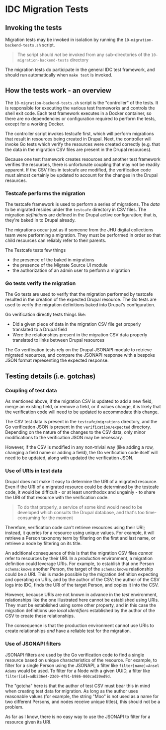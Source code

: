 # IDC Migration Tests

## Invoking the tests

Migration tests may be invoked in isolation by running the `10-migration-backend-tests.sh` script.
> The script should _not_ be invoked from any sub-directories of the `10-migration-backend-tests` directory

The migration tests do participate in the general IDC test framework, and should run automatically when `make test` is invoked.

## How the tests work - an overview

The `10-migration-backend-tests.sh` script is the "controller" of the tests.  It is responsible for executing the various test frameworks and controls the shell exit code.  Each test framework executes in a Docker container, so there are no dependencies or configuration required to perform the tests, except for a working Docker.

The controller script invokes testcafe first, which will perform migrations that result in resources being created in Drupal.  Next, the controller will invoke Go tests which verify the resources were created correctly (e.g. that the data in the migration CSV files are present in the Drupal resources).

Because one test framework creates resources and another test framework verifies the resources, there is unfortunate coupling that may not be readily apparent.  If the CSV files in testcafe are modified, the verification code must almost certainly be updated to account for the changes in the Drupal resources.

### Testcafe performs the migration

The testcafe framework is used to perform a series of migrations.  The _data_ to be migrated resides under the `testcafe` directory in CSV files. The migration _definitions_ are defined in the Drupal active configuration; that is, they're baked in to Drupal already.

The migrations occur just as if someone from the JHU digital collections team were performing a migration.  They must be performed in order so that child resources can reliably refer to their parents.

The Testcafe tests few things
* the presence of the baked in migrations
* the presence of the Migrate Source UI module
* the authorization of an admin user to perform a migration

### Go tests verify the migration

The Go tests are used to verify that the migration performed by testcafe resulted in the creation of the expected Drupal resource.  The Go tests are used to verify the migration definitions baked into Drupal's configuration.

Go verification directly tests things like:
* Did a given piece of data in the migration CSV file get properly translated to a Drupal field
* Were the relationships present in the migration CSV data properly translated to links between Drupal resources

The Go verification tests rely on the Drupal JSONAPI module to retrieve migrated resources, and compare the JSONAPI response with a bespoke JSON format representing the expected response.

## Testing details (i.e. gotchas)

### Coupling of test data

As mentioned above, if the migration CSV is updated to add a new field, merge an existing field, or remove a field, or if values change, it is likely that the verification code will need to be updated to accommodate this change.

The CSV test data is present in the `testcafe/migrations` directory, and the Go verification JSON is present in the `verification/expected` directory.  Depending on the nature of the changes to the CSV data, only minor modifications to the verification JSON may be necessary.

However, if the CSV is modified in any non-trivial way (like adding a row, changing a field name or adding a field), the Go verification code itself will need to be updated, along with updated the verification JSON.

### Use of URIs in test data

Drupal does not make it easy to determine the URI of a migrated resource.  Even if the URI of a migrated resource could be determined by the testcafe code, it would be difficult - or at least unorthodox and ungainly - to share the URI of that resource with the verification code.

> To do that properly, a service of some kind would need to be developed which consults the Drupal database, and that's too time-consuming for the moment

Therefore, verification code can't retrieve resources using their URI; instead, it queries for a resource using unique values.  For example, it will retrieve a Person taxonomy term by filtering on the first and last name, or retrieve a node by filtering on its title.

An additional consequence of this is that the migration CSV files _cannot_ refer to resources by their URI.  In a _production_ environment, a migration definition could leverage URIs.  For example, to establish that one Person `schema:knows` another Person, the target of the `schema:knows` relationship could be a URI.  This is made possible by the migration definition expecting and operating on URIs, and by the author of the CSV; the author of the CSV logs into IDC, finds the URI of the target Person, and copies it into the CSV.

However, because URIs are not known in advance in the _test_ environment, relationships like the one illustrated here cannot be established using URIs.  They must be established using some other property, and in this case the migration definitions use _local identifiers_ established by the author of the CSV to create these relationships.

The consequence is that the production environment cannot use URIs to create relationships _and_ have a reliable test for the migration.

### Use of JSONAPI filters

JSONAPI filters are used by the Go verification code to find a single resource based on unique characteristics of the resource.  For example, to filter for a single Person using the JSONAPI, a filter like `filter[name]=Ansel Adams` would be used.  To filter for a Node with a given UUID, a filter like `filter[id]=adb236e4-23d0-4f91-b986-860cad20ed9d`.

The "gotcha" here is that the author of test CSV must bear this in mind when creating test data for migration.  As long as the author uses reasonable values (for example, the string "Moo" is not used as a name for two different Persons, and nodes receive unique titles), this should not be a problem.

As far as I know, there is no easy way to use the JSONAPI to filter for a resource given its URI.
